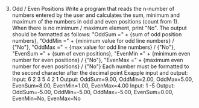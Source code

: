 3. Odd / Even Positions
Write a program that reads the n-number of numbers entered by the user and calculates the sum, minimum and maximum of the numbers in odd and even positions (count from 1). When there is no minimum / maximum element, print "No".
The output should be formatted as follows:
"OddSum =" + {sum of odd position numbers},
"OddMin =" + {minimum value for odd line numbers} / {"No"},
"OddMax =" + {max value for odd line numbers} / {"No"},
"EvenSum =" + {sum of even positions},
"EvenMin =" + {minimum even number for even positions} / {"No"},
"EvenMax =" + {maximum even number for even positions} / {"No"}
Each number must be formatted to the second character after the decimal point
Exapple input and output:
Input:
6
2
3
5
4
2
1
Output:
OddSum=9.00, OddMin=2.00, OddMax=5.00, EvenSum=8.00, EvenMin=1.00, EvenMax=4.00
Input:
1
-5
Output:
OddSum=-5.00, OddMin=-5.00, OddMax=-5.00, EvenSum=0.00, EvenMin=No, EvenMax=No
